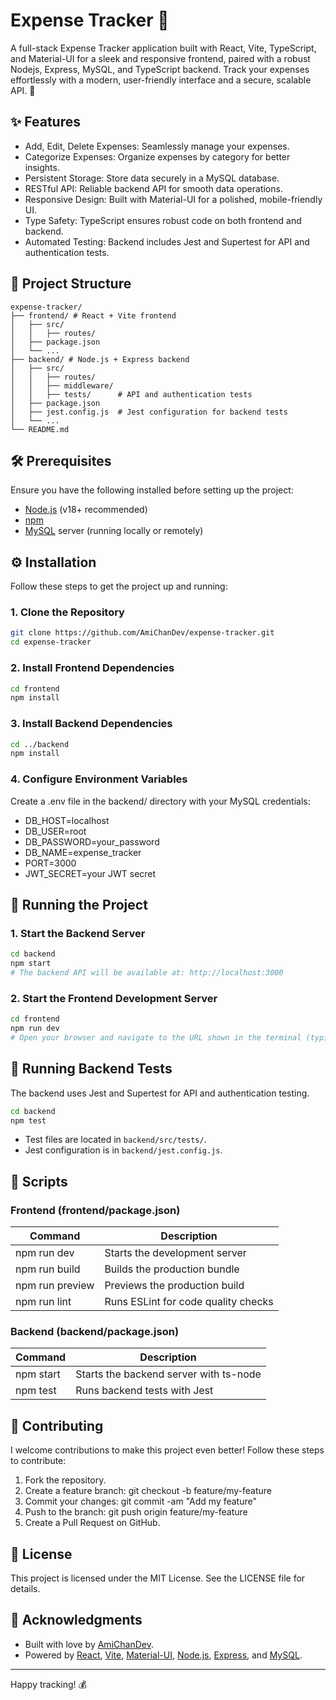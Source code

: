 # Expense Tracker 💸

A full-stack Expense Tracker application built with React, Vite, TypeScript, and Material-UI for a sleek and responsive frontend, paired with a robust Nodejs, Express, MySQL, and TypeScript backend.
Track your expenses effortlessly with a modern, user-friendly interface and a secure, scalable API. 🚀

## ✨ Features

- Add, Edit, Delete Expenses: Seamlessly manage your expenses.
- Categorize Expenses: Organize expenses by category for better insights.
- Persistent Storage: Store data securely in a MySQL database.
- RESTful API: Reliable backend API for smooth data operations.
- Responsive Design: Built with Material-UI for a polished, mobile-friendly UI.
- Type Safety: TypeScript ensures robust code on both frontend and backend.
- Automated Testing: Backend includes Jest and Supertest for API and authentication tests.

## 📂 Project Structure

```
expense-tracker/
├── frontend/ # React + Vite frontend
│   ├── src/
│   │   ├── routes/
│   ├── package.json
│   └── ...
├── backend/ # Node.js + Express backend
│   ├── src/
│   │   ├── routes/
│   │   ├── middleware/
│   │   ├── tests/      # API and authentication tests
│   ├── package.json
│   ├── jest.config.js  # Jest configuration for backend tests
│   └── ...
└── README.md
```

## 🛠️ Prerequisites

Ensure you have the following installed before setting up the project:

- [Node.js](https://nodejs.org/) (v18+ recommended)
- [npm](https://www.npmjs.com/)
- [MySQL](https://www.mysql.com/) server (running locally or remotely)

## ⚙️ Installation

Follow these steps to get the project up and running:

### 1. Clone the Repository

```sh
git clone https://github.com/AmiChanDev/expense-tracker.git
cd expense-tracker
```

### 2. Install Frontend Dependencies

```sh
cd frontend
npm install
```

### 3. Install Backend Dependencies

```sh
cd ../backend
npm install
```

### 4. Configure Environment Variables

Create a .env file in the backend/ directory with your MySQL credentials:

- DB_HOST=localhost
- DB_USER=root
- DB_PASSWORD=your_password
- DB_NAME=expense_tracker
- PORT=3000
- JWT_SECRET=your JWT secret

## 🚀 Running the Project

### 1. Start the Backend Server

```sh
cd backend
npm start
# The backend API will be available at: http://localhost:3000
```

### 2. Start the Frontend Development Server

```sh
cd frontend
npm run dev
# Open your browser and navigate to the URL shown in the terminal (typically http://localhost:5173).
```

## 🧪 Running Backend Tests

The backend uses Jest and Supertest for API and authentication testing.

```sh
cd backend
npm test
```

- Test files are located in `backend/src/tests/`.
- Jest configuration is in `backend/jest.config.js`.

## 📜 Scripts

### Frontend (frontend/package.json)

| Command         | Description                         |
| --------------- | ----------------------------------- |
| npm run dev     | Starts the development server       |
| npm run build   | Builds the production bundle        |
| npm run preview | Previews the production build       |
| npm run lint    | Runs ESLint for code quality checks |

### Backend (backend/package.json)

| Command   | Description                            |
| --------- | -------------------------------------- |
| npm start | Starts the backend server with ts-node |
| npm test  | Runs backend tests with Jest           |

## 🤝 Contributing

I welcome contributions to make this project even better! Follow these steps to contribute:

1. Fork the repository.
2. Create a feature branch:
   git checkout -b feature/my-feature
3. Commit your changes:
   git commit -am "Add my feature"
4. Push to the branch:
   git push origin feature/my-feature
5. Create a Pull Request on GitHub.

## 📄 License

This project is licensed under the MIT License. See the LICENSE file for details.

## 🌟 Acknowledgments

- Built with love by [AmiChanDev](https://github.com/AmiChanDev).
- Powered by [React](https://reactjs.org/), [Vite](https://vitejs.dev/), [Material-UI](https://mui.com/), [Node.js](https://nodejs.org/), [Express](https://expressjs.com/), and [MySQL](https://www.mysql.com/).

---

Happy tracking! 💰
